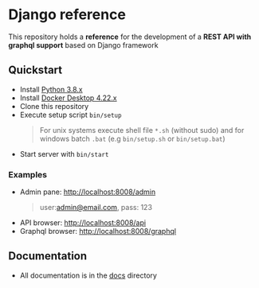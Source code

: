 # Django reference

This repository holds a **reference** for the development of a **REST API with graphql support** based on Django framework

## Quickstart

-   Install [Python 3.8.x](https://www.python.org/downloads/)
-   Install [Docker Desktop 4.22.x](https://docs.docker.com/desktop/)
-   Clone this repository
-   Execute setup script `bin/setup`
    >  For unix systems execute shell file `*.sh` (without sudo) and for windows batch `.bat` (e.g `bin/setup.sh` or `bin/setup.bat`)
-   Start server with `bin/start`

### Examples

-   Admin pane: [http://localhost:8008/admin](http://localhost:8008/admin)
    >   user:admin@email.com, pass: 123
-   API browser: [http://localhost:8008/api](http://localhost:8008/api)
-   Graphql browser: [http://localhost:8008/graphql](http://localhost:8008/graphql)

## Documentation

-   All documentation is in the [docs](./seed/docs/010_general.md) directory